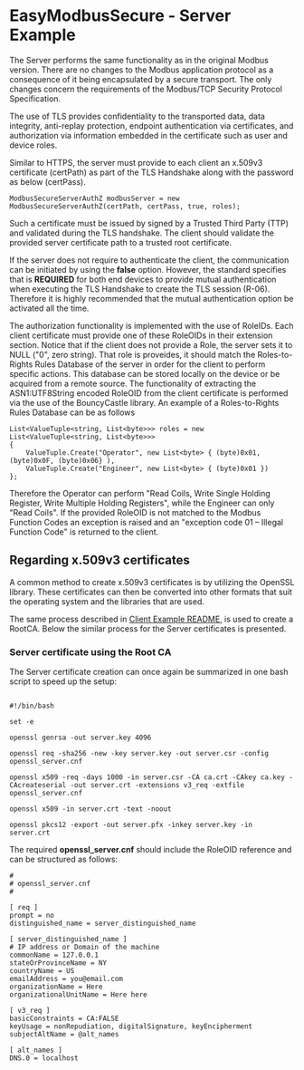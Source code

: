 ﻿# EasyModbusSecure - Server Example

The Server performs the same functionality as in the original Modbus version. There are no changes to the Modbus application protocol as a consequence of it being encapsulated by a secure transport.
The only changes concern the requirements of the Modbus/TCP Security Protocol Specification.

The use of TLS provides confidentiality to the transported data, data integrity, anti-replay protection, endpoint authentication via certificates, and authorization via information embedded in the certificate 
such as user and device roles.

Similar to HTTPS, the server must provide to each client an x.509v3 certificate (certPath) as part of the TLS Handshake along with the password as below (certPass).

```
ModbusSecureServerAuthZ modbusServer = new ModbusSecureServerAuthZ(certPath, certPass, true, roles);
```

Such a certificate must be issued by signed by a Trusted Third Party (TTP) and validated during the TLS handshake. The client should validate the provided server certificate path to a trusted root certificate.

If the server does not require to authenticate the client, the communication can be initiated by using the **false** option. However, the standard specifies that is **REQUIRED** for both end devices to provide 
mutual authentication when executing the TLS Handshake to create the TLS session (R-06). Therefore it is highly recommended that the mutual authentication option be activated all the time.

The authorization functionality is implemented with the use of RoleIDs. Each client certificate must provide one of these RoleOIDs in their extension section. Notice that if the client does not provide a Role, 
the server sets it to NULL ("0", zero string). That role is proveides, it should match the Roles-to-Rights Rules Database of the server in order for the client to perform specific actions. This database can be
stored locally on the device or be acquired from a remote source. The functionality of extracting the ASN1:UTF8String encoded RoleOID from the client certificate is performed via the use of the BouncyCastle library. 
An example of a Roles-to-Rights Rules Database can be as follows

```
List<ValueTuple<string, List<byte>>> roles = new List<ValueTuple<string, List<byte>>>
{
    ValueTuple.Create("Operator", new List<byte> { (byte)0x01, (byte)0x0F, (byte)0x06} ),
    ValueTuple.Create("Engineer", new List<byte> { (byte)0x01 })
};
```

Therefore the Operator can perform "Read Coils, Write Single Holding Register, Write Multiple Holding Registers",  while the Engineer can only "Read Coils". If the provided RoleOID is not matched to the 
Modbus Function Codes an exception is raised and an "exception code 01 – Illegal Function Code" is returned to the client.

## Regarding x.509v3 certificates

A common method to create x.509v3 certificates is by utilizing the OpenSSL library. These certificates can then be converted into other formats that suit the operating system and the libraries that are used.

The same process described in [Client Example README](../EasySecureModbus_Demo/README.md), is used to create a RootCA. Below the similar process for the Server certificates is presented.

### Server certificate using the Root CA

The Server certificate creation can once again be summarized in one bash script to speed up the setup:

```

#!/bin/bash

set -e

openssl genrsa -out server.key 4096

openssl req -sha256 -new -key server.key -out server.csr -config openssl_server.cnf

openssl x509 -req -days 1000 -in server.csr -CA ca.crt -CAkey ca.key -CAcreateserial -out server.crt -extensions v3_req -extfile openssl_server.cnf

openssl x509 -in server.crt -text -noout

openssl pkcs12 -export -out server.pfx -inkey server.key -in server.crt

```

The required **openssl_server.cnf** should include the RoleOID reference and can be structured as follows:

```
#
# openssl_server.cnf
#

[ req ]
prompt = no
distinguished_name = server_distinguished_name

[ server_distinguished_name ]
# IP address or Domain of the machine
commonName = 127.0.0.1
stateOrProvinceName = NY
countryName = US
emailAddress = you@email.com
organizationName = Here
organizationalUnitName = Here here

[ v3_req ]
basicConstraints = CA:FALSE
keyUsage = nonRepudiation, digitalSignature, keyEncipherment
subjectAltName = @alt_names

[ alt_names ]
DNS.0 = localhost

```